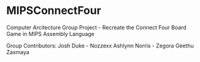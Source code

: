 # MIPSConnectFour
Computer Arcitecture Group Project - Recreate the Connect Four Board Game in MIPS Assembly Language

Group Contributors:
Josh Duke - Nozzexx
Ashlynn Norris - Zegora
Geethu
Zaxmaya
